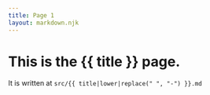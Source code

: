 ```yaml
---
title: Page 1
layout: markdown.njk
---
```


# This is the {{ title }} page.

It is written at `src/{{ title|lower|replace(" ", "-") }}.md`
